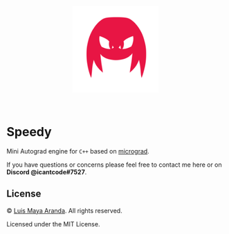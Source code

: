<br>

<p align="center">
<a href="https://github.com/3SUM"><img width="200" src="./logo/speedy.png" alt="Speedy logo"></a>
</p>

<br>

# Speedy

Mini Autograd engine for `C++` based on [micrograd](https://github.com/karpathy/micrograd).

If you have questions or concerns please feel free to contact me here or on **Discord @icantcode#7527**.

## License

&copy; [Luis Maya Aranda](https://github.com/3SUM). All rights reserved.

Licensed under the MIT License.
